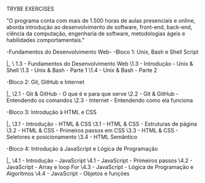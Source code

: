 TRYBE EXERCISES

"O programa conta com mais de 1.500 horas de aulas presenciais e online, aborda introdução ao desenvolvimento de software, front-end, back-end, ciência da computação, engenharia de software, metodologias ágeis e habilidades comportamentais."


-Fundamentos do Desenvolvimento Web-
-Bloco 1: Unix, Bash e Shell Script

|_
  \ 1.3 - Fundamentos do Desenvolvimento Web
   \1.3 - Introdução - Unix & Shell
    \1.3 - Unix & Bash - Parte 1
     \1.4 - Unix & Bash - Parte 2

-Bloco 2: Git, GitHub e Internet

|_
  \2.1 - Git & GitHub - O que é e para que serve
   \2.2 - Git & GitHub - Entendendo os comandos
    \2.3 - Internet - Entendendo como ela funciona

-Bloco 3: Introdução à HTML e CSS

|_
  \3.1 - Introdução - HTML & CSS
   \3.1 - HTML & CSS - Estruturas de página
    \3.2 - HTML & CSS - Primeiros passos em CSS
     \3.3 - HTML & CSS - Seletores e posicionamento
      \3.4 - HTML Semântico
       
-Bloco 4: Introdução à JavaScript e Lógica de Programação

|_
  \4.1 - Introdução - JavaScript
   \4.1 - JavaScript - Primeiros passos
    \4.2 - JavaScript - Array e loop For
     \4.3 - JavaScript - Lógica de Programação e Algoritmos
      \4.4 - JavaScript - Objetos e funções
       
